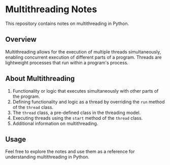 # Multithreading Notes

This repository contains notes on multithreading in Python.

## Overview

Multithreading allows for the execution of multiple threads simultaneously, enabling concurrent execution of different parts of a program. Threads are lightweight processes that run within a program's process.

## About Multithreading

1. Functionality or logic that executes simultaneously with other parts of the program.
2. Defining functionality and logic as a thread by overriding the `run` method of the `thread` class.
3. The `thread` class, a pre-defined class in the threading model.
4. Executing threads using the `start` method of the `thread` class.
5. Additional information on multithreading.


## Usage

Feel free to explore the notes and use them as a reference for understanding multithreading in Python.